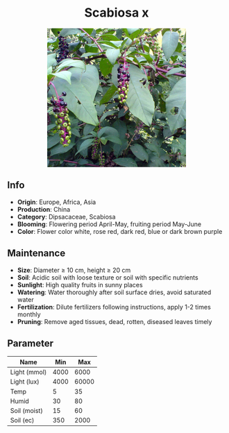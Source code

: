 <h1 align='center'>Scabiosa x</h1>
<p align="center">
    <img 
        align='center'
        width='320'
        src="../images/scabiosa x.png" 
        alt='Scabiosa x' />
</p>

## Info

 - **Origin**: Europe, Africa, Asia
 - **Production**: China
 - **Category**: Dipsacaceae, Scabiosa
 - **Blooming**: Flowering period April-May, fruiting period May-June
 - **Color**: Flower color white, rose red, dark red, blue or dark brown purple

## Maintenance

 - **Size**: Diameter ≥ 10 cm, height ≥ 20 cm
 - **Soil**: Acidic soil with loose texture or soil with specific nutrients
 - **Sunlight**: High quality fruits in sunny places
 - **Watering**: Water thoroughly after soil surface dries, avoid saturated water
 - **Fertilization**: Dilute fertilizers following instructions, apply 1-2 times monthly
 - **Pruning**: Remove aged tissues, dead, rotten, diseased leaves timely

## Parameter

| Name         | Min  | Max   |
|--------------|------|-------|
| Light (mmol) | 4000 | 6000  |
| Light (lux)  | 4000 | 60000 |
| Temp         | 5    | 35    |
| Humid        | 30   | 80    |
| Soil (moist) | 15   | 60    |
| Soil (ec)    | 350  | 2000  |